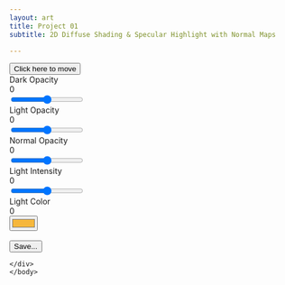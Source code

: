 ```yaml
---
layout: art
title: Project 01
subtitle: 2D Diffuse Shading & Specular Highlight with Normal Maps

---
```


<link href="/assets/css/viza656.css" rel="stylesheet" type = "text/css">
<script src="//code.jquery.com/jquery-1.10.2.js"></script>
<script src="//code.jquery.com/ui/1.11.4/jquery-ui.js"></script>

<div class="container">
    <body onmousemove="mouse_position(event)">
    <canvas id="canvas"></canvas>
    <div id="ui">
        <button id="uiheader">Click here to move </button>
        <div class="slider-name"> Dark Opacity</div>
        <div class="value">0</div>
        <input id="darkImageOpacity" class="slider" type="range" min="0" max="1" step=".001" value=".5" oninput="myFunction(this.id)"> 
            <br>
        <div class="slider-name"> Light Opacity</div>
        <div class="value">0</div>
        <input id="lightImageOpacity" class="slider" type="range" min="0" max="1" step=".001" value=".5" oninput="myFunction(this.id)">
            <br>
               <div class="slider-name"> Normal Opacity</div>
        <div class="value">0</div>
        <input id="normalImageOpacity" class="slider" type="range" min="0" max="1" step=".001" value=".5" oninput="myFunction(this.id)">
        <br>
        <div class="slider-name"> Light Intensity</div>
        <div class="value">0</div>
        <input id="lightIntensity" class="slider" type="range" min="0" max="1" step=".001" value=".5" oninput="myFunction(this.id)">
        <br>
        <div>
          <div class="slider-name"> Light Color</div>
          <div class="value">0 </div>
          <input id="lightColor" class="colorSlider" type="color" value="#f6b73c" oninput="myFunction(this.id)">
        </div>
        <br>
            <button id="screenshot" type="button">Save...</button>
        
    </div>
    </body>
</div>
<!-- vertex shader -->
<script  id="vertex-shader-2d" type="x-shader/x-vertex">#version 300 es
// an attribute is an input (in) to a vertex shader.
// It will receive data from a buffer
in vec2 a_position;
in vec2 a_texCoord;

// Used to pass in the resolution of the canvas
uniform vec2 u_resolution;

// Used to pass the texture coordinates to the fragment shader
out vec2 v_texCoord;

// all shaders have a main function
void main() {

  // convert the position from pixels to 0.0 to 1.0
  vec2 zeroToOne = a_position / u_resolution;

  // convert from 0->1 to 0->2
  vec2 zeroToTwo = zeroToOne * 2.0;

  // convert from 0->2 to -1->+1 (clipspace)
  vec2 clipSpace = zeroToTwo - 1.0;

  gl_Position = vec4(clipSpace * vec2(1, -1), 0, 1);

  // pass the texCoord to the fragment shader
  // The GPU will interpolate this value between points.
  v_texCoord = a_texCoord;
}
</script>
<!-- fragment shader -->
<script  id="fragment-shader-2d" type="x-shader/x-fragment"> #version 300 es
// fragment shaders don't have a default precision so we need
// to pick one. highp is a good default. It means "high precision"
precision highp float;

// our texture
uniform sampler2D u_imageDark;
uniform sampler2D u_imageLight;
uniform sampler2D u_imageNormal;
uniform float f_darkImageOpacity;
uniform float f_lightImageOpacity;
uniform float f_normalImageOpacity;

//light
uniform vec2 u_lightPosition;
uniform vec3 u_lightColor;

// the texCoords passed in from the vertex shader.
in vec2 v_texCoord;

// we need to declare an output for the fragment shader
out vec4 outColor;
//https://webgl2fundamentals.org/webgl/lessons/webgl-3d-lighting-point.html
void main() {
    vec4 colorDark = texture(u_imageDark, v_texCoord) * f_darkImageOpacity;
    vec4 colorLight = texture(u_imageLight, v_texCoord) * f_lightImageOpacity;
    vec4 colorNormal = texture(u_imageNormal, v_texCoord) * f_normalImageOpacity;

    vec4 fakeLight = texture(u_imageNormal, v_texCoord).g * texture(u_imageLight, v_texCoord) + texture(u_imageNormal, v_texCoord).r * texture(u_imageDark, v_texCoord);

  outColor = colorDark + fakeLight * vec4(u_lightColor, 1);
}
</script><!--
for most samples webgl-utils only provides shader compiling/linking and
canvas resizing because why clutter the examples with code that's the same in every sample.
See https://webglfundamentals.org/webgl/lessons/webgl-boilerplate.html
and https://webglfundamentals.org/webgl/lessons/webgl-resizing-the-canvas.html
for webgl-utils, m3, m4, and webgl-lessons-ui.
-->
<script src="https://webgl2fundamentals.org/webgl/resources/m3.js"></script>
<script src="https://webgl2fundamentals.org/webgl/resources/webgl-lessons-ui.js"></script>
<script src="https://webglfundamentals.org/webgl/resources/webgl-utils.js"></script>
<script src="/assets/js/pr01.js"></script>

<!-- SliderUpdate.js-->
<script>

  function hexToRGB(h) {
  let r = 0, g = 0, b = 0;

  // 3 digits
  if (h.length == 4) {
    r = "0x" + h[1] + h[1];
    g = "0x" + h[2] + h[2];
    b = "0x" + h[3] + h[3];

  // 6 digits
  } else if (h.length == 7) {
    r = "0x" + h[1] + h[2];
    g = "0x" + h[3] + h[4];
    b = "0x" + h[5] + h[6];
  }
  
  array = new Float32Array(3);
  array[0] = r/255;
  array[1] = g/255;
  array[2] = b/255;
  return array;
}

  function myFunction(id)
  {
     //Create variables
      var propertyToModify = id;
      var newValue =document.getElementById(id).value;
      var target =document.getElementById(id).previousElementSibling;

      //Assign value to ui
      target.innerHTML = newValue;

      if(id.toLowerCase().includes("color"))
      {
         //Assign value to variable for frag shader
         window[propertyToModify] = hexToRGB(newValue);
         console.log(hexToRGB(newValue));
      }
      else
      {
         //Assign value to variable for frag shader
      window[propertyToModify] = newValue;
      }
     
   
      //Update Render
      updateNow();
  }
</script>

<!-- Draggable.js-->
<script>
  //TODO figure out why it needs to be a button to be dragged. Most likely has to do with z-depth?
  // Make the DIV element draggable:
dragElement(document.getElementById("ui"));

function dragElement(elmnt) {
var pos1 = 0, pos2 = 0, pos3 = 0, pos4 = 0;
if (document.getElementById(elmnt.id + "header")) {
  // if present, the header is where you move the DIV from:
  document.getElementById(elmnt.id + "header").onmousedown = dragMouseDown;
} else {
  // otherwise, move the DIV from anywhere inside the DIV:
  elmnt.onmousedown = dragMouseDown;
}

function dragMouseDown(f) {
  e = f;
  e.preventDefault();
  // get the mouse cursor position at startup:
  pos3 = e.clientX;
  pos4 = e.clientY;
  document.onmouseup = closeDragElement;
  // call a function whenever the cursor moves:
  document.onmousemove = elementDrag;
}

function elementDrag(e) {
  e = e;
  e.preventDefault();
  // calculate the new cursor position:
  pos1 = pos3 - e.clientX;
  pos2 = pos4 - e.clientY;
  pos3 = e.clientX;
  pos4 = e.clientY;
  // set the element's new position:
  elmnt.style.top = (elmnt.offsetTop - pos2) + "px";
  elmnt.style.left = (elmnt.offsetLeft - pos1) + "px";
}

function closeDragElement() {
  // stop moving when mouse button is released:
  document.onmouseup = null;
  document.onmousemove = null;
}
}
</script>

<!--SaveFile.js-->
<script>
      const elem = document.querySelector('#screenshot');
  elem.addEventListener('click', () => {
    canvas.toBlob((blob) => {
      saveBlob(blob, `screencapture-${canvas.width}x${canvas.height}.png`);
    });
  });
  const saveBlob = (function() {
    const a = document.createElement('a');
    document.body.appendChild(a);
    a.style.display = 'none';
    return function saveData(blob, fileName) {
       const url = window.URL.createObjectURL(blob);
       a.href = url;
       a.download = fileName;
       a.click();
    };
  }());

</script>

<!-- Mouse Tracking-->
<script>
  function mouse_position(e)
  {
    //https://stackoverflow.com/questions/42309715/how-to-correctly-pass-mouse-coordinates-to-webgl
    var pos = getNoPaddingNoBorderCanvasRelativeMousePosition(e, gl.canvas);
  // pos is in pixel coordinates for the canvas.
  // so convert to WebGL clip space coordinates
  const x = pos.x / gl.canvas.width  *  2 - 1;
  const y = pos.y / gl.canvas.height * -2 + 1;
     mousePosition[0] = x;
     mousePosition[1] = y;
     //console.log( mousePosition);
    updateNow();
  }
</script>